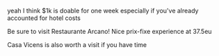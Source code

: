 yeah I think $1k is doable for one week especially if you've already accounted for hotel costs

Be sure to visit Restaurante Arcano! Nice prix-fixe experience at 37.5eu

Casa Vicens is also worth a visit if you have time
